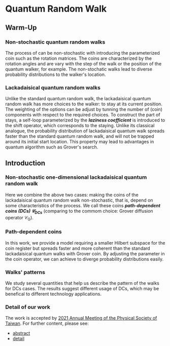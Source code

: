 # Quantum Random Walk

## Warm-Up
### Non-stochastic quantum random walks
The process of can be non-stochastic with introducing the parameterized coin such as the rotation matrices. 
The coins are characterized by the rotation angles and are vary with the step of the walk or the position of the quantum walker, for example.
The non-stochatic walks lead to diverse probability distributions to the walker's location.


### Lackadaisical quantum random walks
Unlike the standard quantum random walk, the lackadaisical quantum random walk has more choices to the walker: to stay at its current position.
The weighting of the options can be adjust by tunning the number of (coin) components with respect to the required choices.
To construct the part of stays, a self-loop parameterized by the ***laziness coefficient*** is introduced to the shift operator, which corresponds to the staying.
Unlike its classical analogue, the probability distribution of lackadaisical quantum walk spreads faster than the standard quantum random walk, and will not be trapped around its initial start location.
This property may lead to advantages in quantum algorithm such as Grover's search.


## Introduction
### Non-stochastic one-dimensional lackadaisical quantum random walk
Here we combine the above two cases: making the coins of the lackadaisical quantum random walk non-stochastic, that is, depend on some characteristics of the process. We call these coins ***path-dependent coins (DCs) $\mathcal{C}_{\text{DCs}}$***
(comparing to the commom choice: Grover diffusion operator $\mathcal{C}_{\text{G}}$).


### Path-dependent coins
In this work, we provide a model requiring a smaller Hilbert subspace for the coin register but spreads faster and more coherent than the standard lackadaisical quantum walks with Grover coin.
By adjusting the parameter in the coin operator, we can achieve to diverge probability distributions easily.


### Walks' patterns
We study several quantities that help us describe the pattern of the walks for DCs cases.
The results suggest different usage of DCs, which may be benefical to different technology applications.


### Detail of our work
The work is accepted by [2021 Annual Meeting of the Physical Society of Taiwan](https://tps2021.conf.tw/site/page.aspx?pid=901&sid=1352&lang=en).
For further content, please see:
- [abstract](https://github.com/ycldingo/QuantumRandomWalk/blob/main/abstract_Non-stochastic%20one-dimensional%20lackadaisical%20quantum%20random%20walks.pdf)
- [detail](https://github.com/ycldingo/QuantumRandomWalk/blob/main/TPS2021_v2.pdf)

